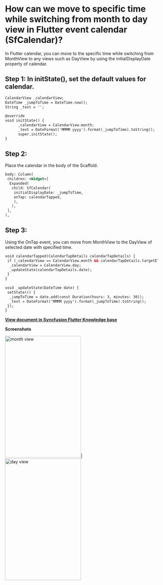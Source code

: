 # How can we move to specific time while switching from month to day view in Flutter event calendar (SfCalendar)?

In Flutter calendar, you can move to the specific time while switching from MonthView to any views such as DayView by using the initialDisplayDate property of calendar.

## Step 1: In initState(), set the default values for calendar.

```xml
CalendarView _calendarView;
DateTime _jumpToTime = DateTime.now();
String _text = '';
 
@override
void initState() {
      _calendarView = CalendarView.month;
      _text = DateFormat('MMMM yyyy').format(_jumpToTime).toString();
      super.initState();
}
``` 

## Step 2:
Place the calendar in the body of the Scaffold. 

```xml
body: Column(
 children: <Widget>[
  Expanded(
   child: SfCalendar(
    initialDisplayDate: _jumpToTime,
    onTap: calendarTapped,
    ),
   ), 
 ],
),
```
## Step 3:
Using the OnTap event, you can move from MonthView to the DayView of selected date with specified time.

```xml
void calendarTapped(CalendarTapDetails calendarTapDetails) {
 if (_calendarView == CalendarView.month && calendarTapDetails.targetElement == CalendarElement.calendarCell) {
  _calendarView = CalendarView.day;
  _updateState(calendarTapDetails.date);
 }
}
 
void _updateState(DateTime date) {
 setState(() {
  _jumpToTime = date.add(const Duration(hours: 3, minutes: 30));
  _text = DateFormat('MMMM yyyy').format(_jumpToTime).toString();
 });
}
```
**[View document in Syncfusion Flutter Knowledge base](https://www.syncfusion.com/kb/10943/how-can-we-move-to-specific-time-while-switching-from-month-to-day-view-in-flutter-event)**

**Screenshots**

<img alt="month view"  src="http://www.syncfusion.com/uploads/user/kb/flut/flut-618/flut-618_img1.png" width="250" height="400" />|
<img alt="day view"  src="http://www.syncfusion.com/uploads/user/kb/flut/flut-618/flut-618_img2.png" width="250" height="400" />
